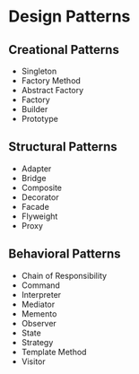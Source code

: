 # Design Patterns

## Creational Patterns

- Singleton
- Factory Method
- Abstract Factory
- Factory
- Builder
- Prototype

## Structural Patterns

- Adapter
- Bridge
- Composite
- Decorator
- Facade
- Flyweight
- Proxy
    
## Behavioral Patterns

- Chain of Responsibility
- Command
- Interpreter
- Mediator
- Memento
- Observer
- State
- Strategy
- Template Method
- Visitor
